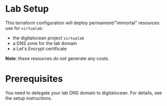 # Lab Setup

This terraform configuration will deploy permament/"immortal" resources use for `virtualab`:

 * the digitalocean project `virtualab`
 * a DNS zone for the lab domain
 * a Let's Encrypt certificate

**Note**: these resources do not generate any costs.

# Prerequisites
You need to delegate your lab DNS domain to digitalocean. For details, see the setup instructions.